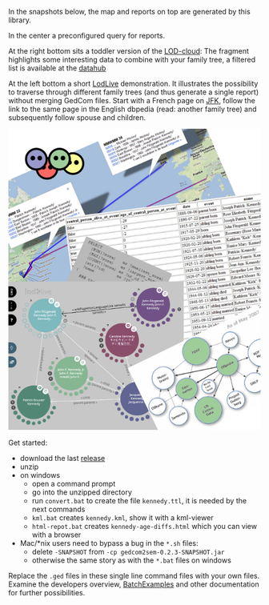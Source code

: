 In the snapshots below, the map and reports on top are generated by this library.

In the center a preconfigured query for reports.

At the right bottom sits a toddler version of the [LOD-cloud](http://lod-cloud.net/):
The fragment highlights some interesting data to combine with your family tree,
a filtered list is available at the [datahub](http://datahub.io/tag/genealogy)

At the left bottom a short [LodLive](http://en.lodlive.it) demonstration.
It illustrates the possibility to traverse through different family trees
(and thus generate a single report) without merging GedCom files. 
Start with a French page on
[JFK](http://en.lodlive.it/?http://fr.dbpedia.org/resource/John_Fitzgerald_Kennedy),
follow the link to the same page in the English dbpedia (read: another family tree) 
and subsequently follow spouse and children.

![](images/samples.png)

Get started:
* download the last [release](https://github.com/jo-pol/gedcom2sem/releases)
* unzip
* on windows 
  * open a command prompt
  * go into the unzipped directory
  * run `convert.bat` to create the file `kennedy.ttl`, it is needed by the next commands
  * `kml.bat` creates `kennedy.kml`, show it with a kml-viewer
  * `html-repot.bat` creates `kennedy-age-diffs.html` which you can view with a browser
* Mac/*nix users need to bypass a bug in the `*.sh` files:
  * delete `-SNAPSHOT` from `-cp gedcom2sem-0.2.3-SNAPSHOT.jar`
  * otherwise the same story as with the `*.bat` files on windows

Replace the `.ged` files in these single line command files with your own files.
Examine the developers overview, [BatchExamples] and other documentation for further possibilities.

[BatchExamples]: https://github.com/jo-pol/gedcom2sem/blob/83711b81/src/test/java/gedcom2sem/BatchExamples.java
